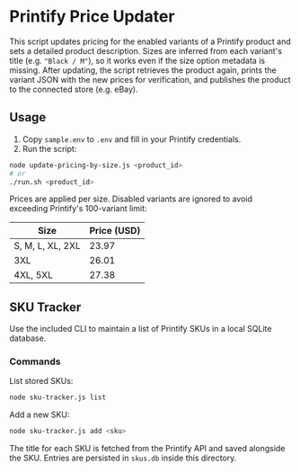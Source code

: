 # Printify Price Updater

This script updates pricing for the enabled variants of a Printify product and
sets a detailed product description. Sizes are inferred from each variant's
title (e.g. `"Black / M"`), so it works even if the size option metadata is
missing. After updating, the script retrieves the product again, prints the
variant JSON with the new prices for verification, and publishes the product to
the connected store (e.g. eBay).

## Usage

1. Copy `sample.env` to `.env` and fill in your Printify credentials.
2. Run the script:

```bash
node update-pricing-by-size.js <product_id>
# or
./run.sh <product_id>
```

Prices are applied per size. Disabled variants are ignored to avoid
exceeding Printify's 100-variant limit:

| Size | Price (USD) |
| --- | --- |
| S, M, L, XL, 2XL | 23.97 |
| 3XL | 26.01 |
| 4XL, 5XL | 27.38 |


## SKU Tracker

Use the included CLI to maintain a list of Printify SKUs in a local SQLite database.

### Commands

List stored SKUs:

```bash
node sku-tracker.js list
```

Add a new SKU:

```bash
node sku-tracker.js add <sku>
```

The title for each SKU is fetched from the Printify API and saved alongside the SKU.
Entries are persisted in `skus.db` inside this directory.
